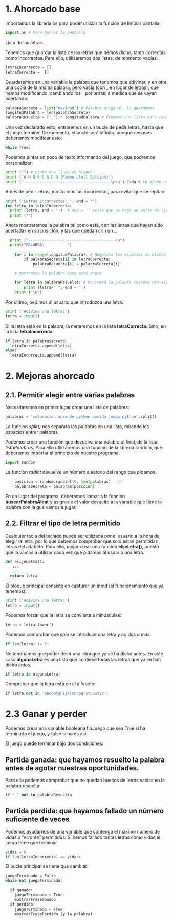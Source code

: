 # 1. Ahorcado base

Importamos la libreria os para poder utilizar la función de limpiar pantalla:

```python
import os # Para borrar la pantalla
```
Lista de las letras

Tenemos que guardar la lista de las letras que hemos dicho, tanto correctas como incorrectas. Para ello, utilizaremos dos listas, de momento vacías:

```python
letraIncorrecta = []
letraCorrecta =  []
```

Guardaremos en una variable la palabra que tenemos que adivinar, y en otra una copia de la misma palabra, pero vacía (con _ en lugar de letras), que iremos modificando, cambiando los _ por letras, a medida que se vayan acertando:

```python
palabraSecreta = list("navidad") # Palabra original, la guardamos 
longitudPalabra = len(palabraSecreta)
palabraResuelta = ['_'] * longitudPalabra # Creamos una lista para resolver con todo "_"  
``` 
Una vez declarado esto, entraremos en un bucle de pedir letras, hasta que el juego termine. De momento, el bucle será infinito, aunque después deberemos modificar esto:

```python
while True:
``` 
Podemos pintar un poco de texto informando del juego, que podremos personalizar:

```python
print ("") # pinta una línea en blanco
print ('A H O R C A D O (Ramon Llull Edition)')
print ("--------------------------------------\n\n") Cada # \n añade un salto de línea
```
Antes de pedir letras, mostramos las incorrectas, para evitar que se repitan:

```python
print ('Letras incorrectas: ', end = '')
for letra in letraIncorrecta:
  print (letra, end = '')  # end = '' evita que se haga un salto de línea despues del print
  print ("") 
```
Ahora mostraremos la palabra tal como está, con las letras que hayan sido acertadas en su posición, y las que quedan con un _:

```python
  print ("--------------------------------------\n")
  print("PALABRA:          ")
    
    for i in range(longitudPalabra): # Remplaza los espacios en blanco por la letra bien escrita
        if palabraSecreta[i] in letraCorrecta:
            palabraResuelta[i] = palabraSecreta[i] 

    # Mostramos la palabra como está ahora

    for letra in palabraResuelta: # Mostrará la palabra secreta con espacios entre letras
        print (letra+" ", end = '')
    print ("\n")

```

Por último, pedimos al usuario que introduzca una letra:    

```python
print ('Adivina una letra:')
letra = input()
```

Si la letra está en la palabra, la meteremos en la lista **letraCorrecta**. Sino, en la lista **letraIncorrecta**:

```python
if letra in palabraSecreta:        
  letraCorrecta.append(letra)
else:
  letraIncorrecta.append(letra)
```

# 2. Mejoras ahorcado

## 2.1. Permitir elegir entre varias palabras

Necesitaremos en primer lugar crear una lista de palabras:

```python
palabras = 'valoracion aprenderpython comida juego python'.split()
```
La función *split()* nos separará las palabras en una lista, mirando los espacios entrer palabras. 

Podemos crear una función que devuelva una palabra al final, de la lista *listaPalabras*. Para ello utilizaremos una función de la librería random, que deberemos importar al principio de nuestro programa.

```python
import random
```

La función *radint* devuelve un número aleatorio del rango que pidamos.
 
```python    
    posicion = random.randint(0, len(palabras) - 1)
    palabraSecreta = palabras[posicion]
```

En un lugar del programa, deberemos llamar a la función **buscarPalabraAleat** y asignarle el valor devuelto a la variable que tiene la palabra con la que vamos a jugar.

## 2.2. Filtrar el tipo de letra permitido

Cualquier tecla del teclado puede ser utilizada por el usuario a la hora de elegir la letra, por lo que debemos comprobar que solo están permitidas letras del alfabeto. Para ello, mejor crear una función **elijeLetra()**, puesto que la vamos a utilizar cada vez que pidamos al usuario una letra.

```python
def elijeLetra():
   ...
   ...
  return letra
```

El bloque principal consiste en capturar un input (el funcionamiento que ya tenemos):

```python
print ('Adivina una letra:')
letra = input()
```
Podemos forzar que la letra se convierta a minúsculas:

```python
letra = letra.lower()
```

Podemos comprobar que solo se introduce una letra y no dos o más:

```python
if len(letra) != 1:
```

No tendríamos que poder decir una letra que ya se ha dicho antes. En este caso **algunaLetra** es una lista que contiene todas las letras que ya se han dicho antes.

```python
if letra in algunaLetra:
```

Comprobar que la letra está en el alfabeto:

```python
if letra not in 'abcdefghijklmnopqrstuvwxyz':
```

# 2.3 Ganar y perder

Podemos crear una variable booleana finJuego que sea True si ha terminado el juego, y falso si no es así.

El juego puede terminar bajo dos condiciones:

## Partida ganada: que hayamos resuelto la palabra antes de agotar nuestras oportunidades.

Para ello podemos comprobar que no quedan huecos de letras vacías en la palabra resuelta:

```python
if "_" not in palabraResuelta
```
## Partida perdida: que hayamos fallado un número suficiente de veces

Podemos ayudarnos de una variable que contenga el máximo número de vidas o "errores" permitidos. Si hemos fallado tantas letras como vidas,el juego tiene que terminar.

```python
vidas = 6
if len(letraIncorrecta) == vidas:
```

El bucle principal se tiene que cambiar:

```python
juegoTerminado = False
while not juegoTerminado:

  if ganado:
    juegoTerminado = True
    mostrarFraseGanado
  if perdido:
    juegoTerminado = True
    mostrarFrasePerdido (y la palabra)
```    
  
   
 

